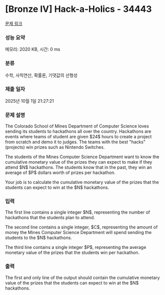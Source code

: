 # [Bronze IV] Hack-a-Holics - 34443 

[문제 링크](https://www.acmicpc.net/problem/34443) 

### 성능 요약

메모리: 2020 KB, 시간: 0 ms

### 분류

수학, 사칙연산, 확률론, 기댓값의 선형성

### 제출 일자

2025년 10월 1일 21:27:21

### 문제 설명

<p>The Colorado School of Mines Department of Computer Science loves sending its students to hackathons all over the country. Hackathons are events where teams of student are given $24$ hours to create a project from scratch and demo it to judges. The teams with the best "hacks" (projects) win prizes such as Nintendo Switches.</p>

<p>The students of the Mines Computer Science Department want to know the cumulative monetary value of the prizes they can expect to make if they attend $N$ hackathons. The students know that in the past, they win an average of $P$ dollars worth of prizes per hackathon.</p>

<p>Your job is to calculate the cumulative monetary value of the prizes that the students can expect to win at the $N$ hackathons.</p>

### 입력 

 <p>The first line contains a single integer $N$, representing the number of hackathons that the students plan to attend.</p>

<p>The second line contains a single integer, $C$, representing the amount of money the Mines Computer Science Department will spend sending the students to the $N$ hackathons.</p>

<p>The third line contains a single integer $P$, representing the average monetary value of the prizes that the students win per hackathon.</p>

### 출력 

 <p>The first and only line of the output should contain the cumulative monetary value of the prizes that the students can expect to win at the $N$ hackathons.</p>

